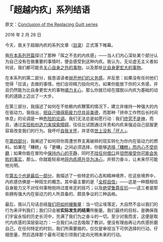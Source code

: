 # 「超越内疚」系列结语

原文：[Conclusion of the Replacing Guilt series](https://mindingourway.com/guilt-conclusion/)

2016 年 2 月 28 日

今天，我关于超越内疚的系列文章（[目录](https://mindingourway.com/guilt)）正式落下帷幕。

我[在本系列开篇](https://mindingourway.com/replacing-guilt/)探讨了那种「挥之不去的内疚感」——当人们内心深处某个部分认为自己没有在做重要的事情时，便会感受到这种内疚。我认为，无论虚无主义者如何说，我们都可能去[关心自身之外的事物](https://mindingourway.com/the-stamp-collector/)，以及那些[比自身更宏大的事物](https://mindingourway.com/caring-about-some/)。

在本系列的第二部分，我恳请读者[抛开他们的义务感](https://mindingourway.com/should-considered-harmful/)，并反思：如果没有任何他们觉得「应该」去做的事情，他们会将精力投向何方。如果你能放下你的义务感，并且仍然能为比自身更宏大的事物[竭力关心](https://mindingourway.com/on-caring/)，那么你就已经在摆脱以内疚为基础的动机的道路上迈出了一大步。

在第三部分，我描述了如何在不依赖内疚鞭策的情况下，建立并维持一种强大的内在驱动力。我指出，[把自己搞得筋疲力尽并非美德](https://mindingourway.com/stop-before-you-drop/)，而那种「拼命工作然后长时间休息」的论调是一种[危险的论调](https://mindingourway.com/rest-in-motion/)。我们无法总是如愿行动：我们[终究不是神](https://mindingourway.com/not-yet-gods/)，而且，通过[实验和创造力来探索障碍](https://mindingourway.com/dont-steer-with-guilt/)，往往比试图通过斥责和内疚来强迫自己屈服更容易改变我们的行为。我呼吁[自我关怀](https://mindingourway.com/self-compassion/)，并坚信[世上没有「坏人」](https://mindingourway.com/there-are-no/)。

在[第四部分](https://mindingourway.com/being-unable-to-despair/)，我阐述了如何将你周遭世界支离破碎的现实转化为你内在驱动力的燃料。如果在「糟糕」与「更糟」之间必须选择，你能够[选择「糟糕」而内心不受折磨](https://mindingourway.com/choose-without-suffering/)；如果你能在冒险中[保持内心的平静](https://mindingourway.com/simply-locate-yourself/)，同时[不找任何借口](https://mindingourway.com/have-no-excuses/)并[坦然接受你可能会失败的事实](https://mindingourway.com/come-to-your-terms/)，那么，你就能轻易地[将内疚感升华为决心](https://mindingourway.com/transmute-guilt-i/)，并努力奋斗，让未来尽可能地光明。

在[第五个也是最后一部分](https://mindingourway.com/stop-trying-to-try-and-try/)，我描述了一些特定的心态和精神境界，在这些境界中，内疚感仿佛是一种陌生的概念。其中最主要的是「[全程自信](https://mindingourway.com/confidence-all-the-way-up/)」——这是一种既相信自身能力又不对任何事物抱持过度肯定的技巧；以及[绝望](https://mindingourway.com/desperation/)[鲁莽](https://mindingourway.com/recklessness/)[反抗](https://mindingourway.com/defiance/)——这三者是那些拥有强大内在驱动力的人所具备的、颇具争议的三种品格。

最后，我以几句话总结[我们将如何被衡量](https://mindingourway.com/how-we-will-be-measured)：当一切尘埃落定，大自然不会以我们的行为来评判我们；我们只会被**实际发生的结果**所衡量。我们最终的目标，是确保我们宇宙永恒的历史长河中，充满了我们为之奋斗的一切。至少对我而言，这便是取代内疚感的深层驱动力：一旦我们从过去吸取了教训，便没有理由再让内疚感折磨自己。在任何特定的时刻，我们所需要做的，仅仅是审视当下可供选择的行动，仔细思量，然后选择那个最有可能引领我们走向光明未来的行动。